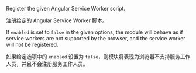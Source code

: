 Register the given Angular Service Worker script.

注册给定的 Angular Service Worker 脚本。

If `enabled` is set to `false` in the given options, the module will behave as if service
workers are not supported by the browser, and the service worker will not be registered.

如果给定选项中的 `enabled` 设置为 `false`，则模块将表现为浏览器不支持服务工作人员，并且不会注册服务工作人员。